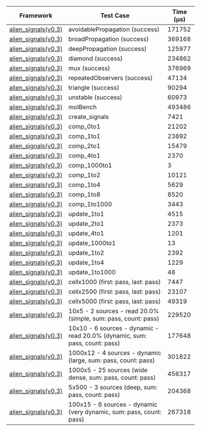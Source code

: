 | Framework | Test Case | Time (μs) |
| --- | --- | --- |
| [alien_signals(v0.3)](https://github.com/medz/alien-signals-dart) | avoidablePropagation (success) | 171752 |
| [alien_signals(v0.3)](https://github.com/medz/alien-signals-dart) | broadPropagation (success) | 369168 |
| [alien_signals(v0.3)](https://github.com/medz/alien-signals-dart) | deepPropagation (success) | 125977 |
| [alien_signals(v0.3)](https://github.com/medz/alien-signals-dart) | diamond (success) | 234862 |
| [alien_signals(v0.3)](https://github.com/medz/alien-signals-dart) | mux (success) | 376969 |
| [alien_signals(v0.3)](https://github.com/medz/alien-signals-dart) | repeatedObservers (success) | 47134 |
| [alien_signals(v0.3)](https://github.com/medz/alien-signals-dart) | triangle (success) | 90294 |
| [alien_signals(v0.3)](https://github.com/medz/alien-signals-dart) | unstable (success) | 60973 |
| [alien_signals(v0.3)](https://github.com/medz/alien-signals-dart) | molBench | 493486 |
| [alien_signals(v0.3)](https://github.com/medz/alien-signals-dart) | create_signals | 7421 |
| [alien_signals(v0.3)](https://github.com/medz/alien-signals-dart) | comp_0to1 | 21202 |
| [alien_signals(v0.3)](https://github.com/medz/alien-signals-dart) | comp_1to1 | 23892 |
| [alien_signals(v0.3)](https://github.com/medz/alien-signals-dart) | comp_2to1 | 15479 |
| [alien_signals(v0.3)](https://github.com/medz/alien-signals-dart) | comp_4to1 | 2370 |
| [alien_signals(v0.3)](https://github.com/medz/alien-signals-dart) | comp_1000to1 | 3 |
| [alien_signals(v0.3)](https://github.com/medz/alien-signals-dart) | comp_1to2 | 10121 |
| [alien_signals(v0.3)](https://github.com/medz/alien-signals-dart) | comp_1to4 | 5629 |
| [alien_signals(v0.3)](https://github.com/medz/alien-signals-dart) | comp_1to8 | 8520 |
| [alien_signals(v0.3)](https://github.com/medz/alien-signals-dart) | comp_1to1000 | 3443 |
| [alien_signals(v0.3)](https://github.com/medz/alien-signals-dart) | update_1to1 | 4515 |
| [alien_signals(v0.3)](https://github.com/medz/alien-signals-dart) | update_2to1 | 2373 |
| [alien_signals(v0.3)](https://github.com/medz/alien-signals-dart) | update_4to1 | 1201 |
| [alien_signals(v0.3)](https://github.com/medz/alien-signals-dart) | update_1000to1 | 13 |
| [alien_signals(v0.3)](https://github.com/medz/alien-signals-dart) | update_1to2 | 2392 |
| [alien_signals(v0.3)](https://github.com/medz/alien-signals-dart) | update_1to4 | 1229 |
| [alien_signals(v0.3)](https://github.com/medz/alien-signals-dart) | update_1to1000 | 48 |
| [alien_signals(v0.3)](https://github.com/medz/alien-signals-dart) | cellx1000 (first: pass, last: pass) | 7447 |
| [alien_signals(v0.3)](https://github.com/medz/alien-signals-dart) | cellx2500 (first: pass, last: pass) | 23107 |
| [alien_signals(v0.3)](https://github.com/medz/alien-signals-dart) | cellx5000 (first: pass, last: pass) | 49319 |
| [alien_signals(v0.3)](https://github.com/medz/alien-signals-dart) | 10x5 - 2 sources - read 20.0% (simple, sum: pass, count: pass) | 229520 |
| [alien_signals(v0.3)](https://github.com/medz/alien-signals-dart) | 10x10 - 6 sources - dynamic - read 20.0% (dynamic, sum: pass, count: pass) | 177648 |
| [alien_signals(v0.3)](https://github.com/medz/alien-signals-dart) | 1000x12 - 4 sources - dynamic (large, sum: pass, count: pass) | 301822 |
| [alien_signals(v0.3)](https://github.com/medz/alien-signals-dart) | 1000x5 - 25 sources (wide dense, sum: pass, count: pass) | 456317 |
| [alien_signals(v0.3)](https://github.com/medz/alien-signals-dart) | 5x500 - 3 sources (deep, sum: pass, count: pass) | 204368 |
| [alien_signals(v0.3)](https://github.com/medz/alien-signals-dart) | 100x15 - 6 sources - dynamic (very dynamic, sum: pass, count: pass) | 267318 |
